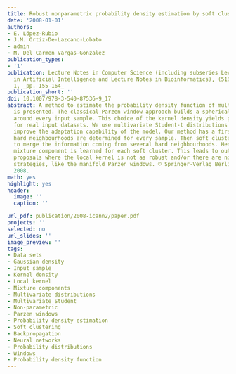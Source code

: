 ```yaml
---
title: Robust nonparametric probability density estimation by soft clustering
date: '2008-01-01'
authors:
- E. López-Rubio
- J.M. Ortiz-De-Lazcano-Lobato
- admin
- M. Del Carmen Vargas-Gonzalez
publication_types: 
- '1'
publication: Lecture Notes in Computer Science (including subseries Lecture Notes
  in Artificial Intelligence and Lecture Notes in Bioinformatics), (5163 LNCS), PART
  1, _pp. 155-164_
publication_short: ''
doi: 10.1007/978-3-540-87536-9_17
abstract: A method to estimate the probability density function of multivariate distributions
  is presented. The classical Parzen window approach builds a spherical Gaussian density
  around every input sample. This choice of the kernel density yields poor robustness
  for real input datasets. We use multivariate Student-t distributions in order to
  improve the adaptation capability of the model. Our method has a first stage where
  hard neighbourhoods are determined for every sample. Then soft clusters are considered
  to merge the information coming from several hard neighbourhoods. Hence, a specific
  mixture component is learned for each soft cluster. This leads to outperform other
  proposals where the local kernel is not as robust and/or there are no smoothing
  strategies, like the manifold Parzen windows. © Springer-Verlag Berlin Heidelberg
  2008.
math: yes
highlight: yes
header:
  image: ''
  caption: ''

url_pdf: publication/2008-icann2/paper.pdf
projects: ''
selected: no
url_slides: ''
image_preview: ''
tags:
- Data sets
- Gaussian density
- Input sample
- Kernel density
- Local kernel
- Mixture components
- Multivariate distributions
- Multivariate Student
- Non-parametric
- Parzen windows
- Probability density estimation
- Soft clustering
- Backpropagation
- Neural networks
- Probability distributions
- Windows
- Probability density function
---
```

